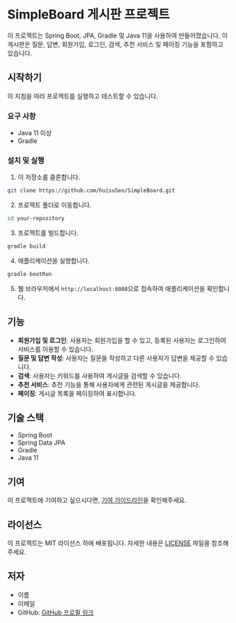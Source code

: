 
# SimpleBoard 게시판 프로젝트

이 프로젝트는 Spring Boot, JPA, Gradle 및 Java 11을 사용하여 만들어졌습니다. 이 게시판은 질문, 답변, 회원가입, 로그인, 검색, 추천 서비스 및 페이징 기능을 포함하고 있습니다.

## 시작하기

이 지침을 따라 프로젝트를 실행하고 테스트할 수 있습니다.

### 요구 사항

- Java 11 이상
- Gradle

### 설치 및 실행

1. 이 저장소를 클론합니다.

```bash
git clone https://github.com/huisuSeo/SimpleBoard.git
```

2. 프로젝트 폴더로 이동합니다.

```bash
cd your-repository
```

3. 프로젝트를 빌드합니다.

```bash
gradle build
```

4. 애플리케이션을 실행합니다.

```bash
gradle bootRun
```

5. 웹 브라우저에서 `http://localhost:8080`으로 접속하여 애플리케이션을 확인합니다.

## 기능

- **회원가입 및 로그인**: 사용자는 회원가입을 할 수 있고, 등록된 사용자는 로그인하여 서비스를 이용할 수 있습니다.
- **질문 및 답변 작성**: 사용자는 질문을 작성하고 다른 사용자가 답변을 제공할 수 있습니다.
- **검색**: 사용자는 키워드를 사용하여 게시글을 검색할 수 있습니다.
- **추천 서비스**: 추천 기능을 통해 사용자에게 관련된 게시글을 제공합니다.
- **페이징**: 게시글 목록을 페이징하여 표시합니다.

## 기술 스택

- Spring Boot
- Spring Data JPA
- Gradle
- Java 11

## 기여

이 프로젝트에 기여하고 싶으시다면, [기여 가이드라인](CONTRIBUTING.md)을 확인해주세요.

## 라이선스

이 프로젝트는 MIT 라이선스 하에 배포됩니다. 자세한 내용은 [LICENSE](LICENSE) 파일을 참조해주세요.

## 저자

- 이름
- 이메일
- GitHub: [GitHub 프로필 링크](https://github.com/huisuSeo)
